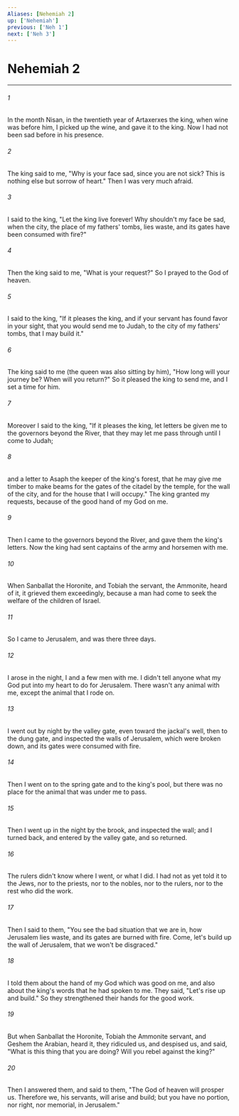 ```yaml
---
Aliases: [Nehemiah 2]
up: ['Nehemiah']
previous: ['Neh 1']
next: ['Neh 3']
---
```

# Nehemiah 2
***





###### 1 

In the month Nisan, in the twentieth year of Artaxerxes the king, when wine was before him, I picked up the wine, and gave it to the king. Now I had not been sad before in his presence. 



###### 2 

The king said to me, "Why is your face sad, since you are not sick? This is nothing else but sorrow of heart." Then I was very much afraid. 



###### 3 

I said to the king, "Let the king live forever! Why shouldn't my face be sad, when the city, the place of my fathers' tombs, lies waste, and its gates have been consumed with fire?" 



###### 4 

Then the king said to me, "What is your request?" So I prayed to the God of heaven. 



###### 5 

I said to the king, "If it pleases the king, and if your servant has found favor in your sight, that you would send me to Judah, to the city of my fathers' tombs, that I may build it." 



###### 6 

The king said to me (the queen was also sitting by him), "How long will your journey be? When will you return?" So it pleased the king to send me, and I set a time for him. 



###### 7 

Moreover I said to the king, "If it pleases the king, let letters be given me to the governors beyond the River, that they may let me pass through until I come to Judah; 



###### 8 

and a letter to Asaph the keeper of the king's forest, that he may give me timber to make beams for the gates of the citadel by the temple, for the wall of the city, and for the house that I will occupy." The king granted my requests, because of the good hand of my God on me. 



###### 9 

Then I came to the governors beyond the River, and gave them the king's letters. Now the king had sent captains of the army and horsemen with me. 



###### 10 

When Sanballat the Horonite, and Tobiah the servant, the Ammonite, heard of it, it grieved them exceedingly, because a man had come to seek the welfare of the children of Israel. 



###### 11 

So I came to Jerusalem, and was there three days. 



###### 12 

I arose in the night, I and a few men with me. I didn't tell anyone what my God put into my heart to do for Jerusalem. There wasn't any animal with me, except the animal that I rode on. 



###### 13 

I went out by night by the valley gate, even toward the jackal's well, then to the dung gate, and inspected the walls of Jerusalem, which were broken down, and its gates were consumed with fire. 



###### 14 

Then I went on to the spring gate and to the king's pool, but there was no place for the animal that was under me to pass. 



###### 15 

Then I went up in the night by the brook, and inspected the wall; and I turned back, and entered by the valley gate, and so returned. 



###### 16 

The rulers didn't know where I went, or what I did. I had not as yet told it to the Jews, nor to the priests, nor to the nobles, nor to the rulers, nor to the rest who did the work. 



###### 17 

Then I said to them, "You see the bad situation that we are in, how Jerusalem lies waste, and its gates are burned with fire. Come, let's build up the wall of Jerusalem, that we won't be disgraced." 



###### 18 

I told them about the hand of my God which was good on me, and also about the king's words that he had spoken to me. They said, "Let's rise up and build." So they strengthened their hands for the good work. 



###### 19 

But when Sanballat the Horonite, Tobiah the Ammonite servant, and Geshem the Arabian, heard it, they ridiculed us, and despised us, and said, "What is this thing that you are doing? Will you rebel against the king?" 



###### 20 

Then I answered them, and said to them, "The God of heaven will prosper us. Therefore we, his servants, will arise and build; but you have no portion, nor right, nor memorial, in Jerusalem."
